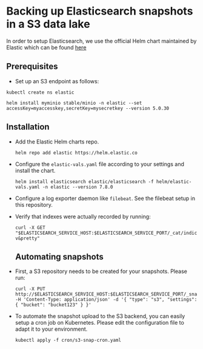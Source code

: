 # Backing up Elasticsearch snapshots in a S3 data lake 
In order to setup Elasticsearch, we use the official Helm chart maintained by Elastic which can be found [here](https://github.com/elastic/helm-charts/tree/master/elasticsearch)


## Prerequisites


* Set up an S3 endpoint as follows:

```
kubectl create ns elastic
```

```
helm install myminio stable/minio -n elastic --set accessKey=myaccesskey,secretKey=mysecretkey --version 5.0.30
```

## Installation

* Add the Elastic Helm charts repo.
  ```console
  helm repo add elastic https://helm.elastic.co
  ```
* Configure the `elastic-vals.yaml` file according to your settings and install the chart.
  ```console
  helm install elasticsearch elastic/elasticsearch -f helm/elastic-vals.yaml -n elastic --version 7.8.0
  ```

* Configure a log exporter daemon like `filebeat`. See the filebeat setup in this repository.

* Verify that indexes were actually recorded by running:
  ```console
  curl -X GET "$ELASTICSEARCH_SERVICE_HOST:$ELASTICSEARCH_SERVICE_PORT/_cat/indices?v&pretty"
  ```
  
  ## Automating snapshots

 * First, a S3 repository needs to be created for your snapshots. Please run:
 
   ```console
   curl -X PUT http://$ELASTICSEARCH_SERVICE_HOST:$ELASTICSEARCH_SERVICE_PORT/_snapshot/$REPOSITORY_NAME -H 'Content-Type: application/json' -d '{ "type": "s3", "settings": { "bucket": "bucket123" } }'
   ```
  
 * To automate the snapshot upload to the S3 backend, you can easily setup a cron job on Kubernetes. Please edit the configuration file to adapt it to your environment.
  
    ```console
    kubectl apply -f cron/s3-snap-cron.yaml
    ```
    
